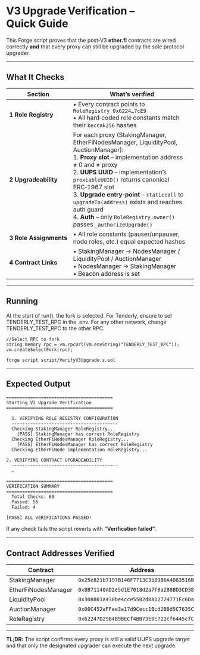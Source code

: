 # V3 Upgrade Verification – Quick Guide

This Forge script proves that the post‑V3 **ether.fi** contracts are wired correctly **and** that every proxy can still be upgraded by the sole protocol upgrader.

---

## What It Checks

| Section | What’s verified |
|---------|-----------------|
| **1 Role Registry** | • Every contract points to `RoleRegistry 0x6224…7cE9`<br>• All hard‑coded role constants match their `keccak256` hashes |
| **2 Upgradeability** | For each proxy (StakingManager, EtherFiNodesManager, LiquidityPool, AuctionManager):<br>1. **Proxy slot** – implementation address ≠ 0 and ≠ proxy<br>2. **UUPS UUID** – implementation’s `proxiableUUID()` returns canonical ERC‑1967 slot<br>3. **Upgrade entry‑point** – `staticcall` to `upgradeTo(address)` exists and reaches auth guard<br>4. **Auth** – only `RoleRegistry.owner()` passes `_authorizeUpgrade()` |
| **3 Role Assignments** | • All role constants (pauser/unpauser, node roles, etc.) equal expected hashes |
| **4 Contract Links** | • StakingManager → NodesManager / LiquidityPool / AuctionManager<br>• NodesManager → StakingManager<br>• Beacon address is set |

---

## Running
At the start of run(), the fork is selected.
For Tenderly, ensure to set TENDERLY_TEST_RPC in the .env.
For any other network, change TENDERLY_TEST_RPC to the other RPC.
```
//Select RPC to fork
string memory rpc = vm.rpcUrl(vm.envString("TENDERLY_TEST_RPC"));
vm.createSelectFork(rpc);
```
```
forge script script/VerifyV3Upgrade.s.sol
```
---

## Expected Output

```
========================================
Starting V3 Upgrade Verification
========================================

  1. VERIFYING ROLE REGISTRY CONFIGURATION
  ----------------------------------------
  Checking StakingManager RoleRegistry...
    [PASS] StakingManager has correct RoleRegistry
  Checking EtherFiNodesManager RoleRegistry...
    [PASS] EtherFiNodesManager has correct RoleRegistry
  Checking EtherFiNode implementation RoleRegistry...
  
2. VERIFYING CONTRACT UPGRADEABILITY
  ----------------------------------------
  …

========================================
VERIFICATION SUMMARY
========================================
  Total Checks: 60
  Passed: 56
  Failed: 4
  
[PASS] ALL VERIFICATIONS PASSED!
```

If any check fails the script reverts with **“Verification failed”**.

---

## Contract Addresses Verified

| Contract | Address |
|----------|------------------------------------------|
| StakingManager | `0x25e821b7197B146F7713C3b89B6A4D83516B912d` |
| EtherFiNodesManager | `0x8B71140AD2e5d1E7018d2a7f8a288BD3CD38916F` |
| LiquidityPool | `0x308861A430be4cce5502d0A12724771Fc6DaF216` |
| AuctionManager | `0x00C452aFFee3a17d9Cecc1Bcd2B8d5C7635C4CB9` |
| RoleRegistry | `0x62247D29B4B9BECf4BB73E0c722cf6445cfC7cE9` |

---

**TL;DR:** The script confirms every proxy is still a valid UUPS upgrade target and that only the designated upgrader can execute the next upgrade.
